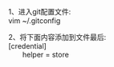 1、进入git配置文件:<br/>
vim ~/.gitconfig

2、将下面内容添加到文件最后:<br/>
[credential]<br/>
&emsp;&emsp;helper = store
